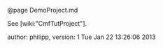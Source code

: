 @page DemoProject.md

See \[wiki:"CmfTutProject"\].

author: philipp, version: 1 Tue Jan 22 13:26:06 2013
